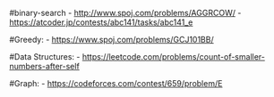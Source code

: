 #binary-search
	- http://www.spoj.com/problems/AGGRCOW/
	- https://atcoder.jp/contests/abc141/tasks/abc141_e

#Greedy:
	- https://www.spoj.com/problems/GCJ101BB/

#Data Structures:
	- https://leetcode.com/problems/count-of-smaller-numbers-after-self

#Graph:
	- https://codeforces.com/contest/659/problem/E